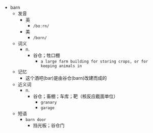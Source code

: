 - barn
  - 发音
    - 英
      - `/bɑːrn/`
    - 美
      - `/bɑrn/`
  - 词义
    - n.
      - 谷仓；牲口棚
        - `a large farm building for storing crops, or for keeping animals in`
  - 记忆
    - 这个酒吧(bar)是由谷仓(barn)改建而成的
  - 近义词
    - n.
      - 谷仓；畜棚；车库；靶（核反应截面单位）
        - `granary`
        - `garage`
  - 短语
    - `barn door`
      - 挡光板；谷仓门 
